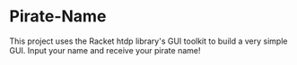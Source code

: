 # Pirate-Name
This project uses the Racket htdp library's GUI toolkit to build a very simple GUI. Input your name and receive your pirate name!
